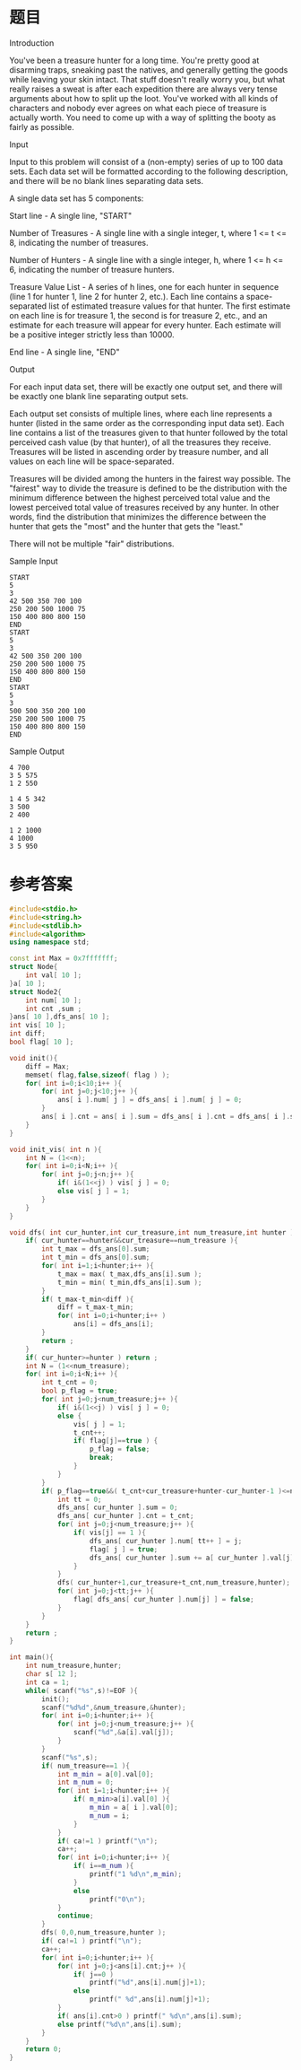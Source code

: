 # 题目

Introduction

You've been a treasure hunter for a long time. You're pretty good at disarming traps, sneaking past the natives, and generally getting the goods while leaving your skin intact. That stuff doesn't really worry you, but what really raises a sweat is after each expedition there are always very tense arguments about how to split up the loot. You've worked with all kinds of characters and nobody ever agrees on what each piece of treasure is actually worth. You need to come up with a way of splitting the booty as fairly as possible.

Input

Input to this problem will consist of a (non-empty) series of up to 100 data sets. Each data set will be formatted according to the following description, and there will be no blank lines separating data sets.

A single data set has 5 components:

Start line - A single line, "START"

Number of Treasures - A single line with a single integer, t, where 1 <= t <= 8, indicating the number of treasures.

Number of Hunters - A single line with a single integer, h, where 1 <= h <= 6, indicating the number of treasure hunters.

Treasure Value List - A series of h lines, one for each hunter in sequence (line 1 for hunter 1, line 2 for hunter 2, etc.). Each line contains a space-separated list of estimated treasure values for that hunter. The first estimate on each line is for treasure 1, the second is for treasure 2, etc., and an estimate for each treasure will appear for every hunter. Each estimate will be a positive integer strictly less than 10000.

End line - A single line, "END"


Output

For each input data set, there will be exactly one output set, and there will be exactly one blank line separating output sets.

Each output set consists of multiple lines, where each line represents a hunter (listed in the same order as the corresponding input data set). Each line contains a list of the treasures given to that hunter followed by the total perceived cash value (by that hunter), of all the treasures they receive. Treasures will be listed in ascending order by treasure number, and all values on each line will be space-separated.

Treasures will be divided among the hunters in the fairest way possible. The "fairest" way to divide the treasure is defined to be the distribution with the minimum difference between the highest perceived total value and the lowest perceived total value of treasures received by any hunter. In other words, find the distribution that minimizes the difference between the hunter that gets the "most" and the hunter that gets the "least."

There will not be multiple "fair" distributions.


Sample Input
```
START
5
3
42 500 350 700 100
250 200 500 1000 75
150 400 800 800 150
END
START
5
3
42 500 350 200 100
250 200 500 1000 75
150 400 800 800 150
END
START
5
3
500 500 350 200 100
250 200 500 1000 75
150 400 800 800 150
END
```

Sample Output
```
4 700
3 5 575
1 2 550

1 4 5 342
3 500
2 400

1 2 1000
4 1000
3 5 950
```
# 参考答案
```c++
#include<stdio.h>
#include<string.h>
#include<stdlib.h>
#include<algorithm>
using namespace std;

const int Max = 0x7fffffff;
struct Node{
    int val[ 10 ];
}a[ 10 ];
struct Node2{
    int num[ 10 ];
    int cnt ,sum ;
}ans[ 10 ],dfs_ans[ 10 ];
int vis[ 10 ];
int diff;
bool flag[ 10 ];

void init(){
    diff = Max;
    memset( flag,false,sizeof( flag ) );
    for( int i=0;i<10;i++ ){
        for( int j=0;j<10;j++ ){
            ans[ i ].num[ j ] = dfs_ans[ i ].num[ j ] = 0;
        }
        ans[ i ].cnt = ans[ i ].sum = dfs_ans[ i ].cnt = dfs_ans[ i ].sum = 0;
    }
}

void init_vis( int n ){
    int N = (1<<n);
    for( int i=0;i<N;i++ ){
        for( int j=0;j<n;j++ ){
            if( i&(1<<j) ) vis[ j ] = 0;
            else vis[ j ] = 1;
        }
    }
}

void dfs( int cur_hunter,int cur_treasure,int num_treasure,int hunter ){
    if( cur_hunter==hunter&&cur_treasure==num_treasure ){
        int t_max = dfs_ans[0].sum;
        int t_min = dfs_ans[0].sum;
        for( int i=1;i<hunter;i++ ){
            t_max = max( t_max,dfs_ans[i].sum );
            t_min = min( t_min,dfs_ans[i].sum );
        }
        if( t_max-t_min<diff ){
            diff = t_max-t_min;
            for( int i=0;i<hunter;i++ )
                ans[i] = dfs_ans[i];
        }
        return ;
    }
    if( cur_hunter>=hunter ) return ;
    int N = (1<<num_treasure);
    for( int i=0;i<N;i++ ){
        int t_cnt = 0;
        bool p_flag = true;
        for( int j=0;j<num_treasure;j++ ){
            if( i&(1<<j) ) vis[ j ] = 0;
            else {
                vis[ j ] = 1;
                t_cnt++;
                if( flag[j]==true ) {
                    p_flag = false;
                    break;
                }
            }
        }
        if( p_flag==true&&( t_cnt+cur_treasure+hunter-cur_hunter-1 )<=num_treasure ){
            int tt = 0;
            dfs_ans[ cur_hunter ].sum = 0;
            dfs_ans[ cur_hunter ].cnt = t_cnt;
            for( int j=0;j<num_treasure;j++ ){
                if( vis[j] == 1 ){
                    dfs_ans[ cur_hunter ].num[ tt++ ] = j;
                    flag[ j ] = true;
                    dfs_ans[ cur_hunter ].sum += a[ cur_hunter ].val[j];
                }
            }
            dfs( cur_hunter+1,cur_treasure+t_cnt,num_treasure,hunter);
            for( int j=0;j<tt;j++ ){
                flag[ dfs_ans[ cur_hunter ].num[j] ] = false;
            }
        }
    }
    return ;
}

int main(){
    int num_treasure,hunter;
    char s[ 12 ];
    int ca = 1;
    while( scanf("%s",s)!=EOF ){
        init();
        scanf("%d%d",&num_treasure,&hunter);
        for( int i=0;i<hunter;i++ ){
            for( int j=0;j<num_treasure;j++ ){
                scanf("%d",&a[i].val[j]);
            }
        }
        scanf("%s",s);
        if( num_treasure==1 ){
            int m_min = a[0].val[0];
            int m_num = 0;
            for( int i=1;i<hunter;i++ ){
                if( m_min>a[i].val[0] ){
                    m_min = a[ i ].val[0];
                    m_num = i;
                }
            }
            if( ca!=1 ) printf("\n");
            ca++;
            for( int i=0;i<hunter;i++ ){
                if( i==m_num ){
                    printf("1 %d\n",m_min);
                }
                else
                    printf("0\n");
            }
            continue;
        }
        dfs( 0,0,num_treasure,hunter );
        if( ca!=1 ) printf("\n");
        ca++;
        for( int i=0;i<hunter;i++ ){
            for( int j=0;j<ans[i].cnt;j++ ){
                if( j==0 )
                    printf("%d",ans[i].num[j]+1);
                else 
                    printf(" %d",ans[i].num[j]+1);
            }
            if( ans[i].cnt>0 ) printf(" %d\n",ans[i].sum);
            else printf("%d\n",ans[i].sum);
        }
    }
    return 0;
}
